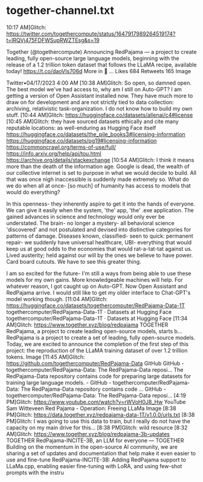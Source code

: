 
# together-channel.txt
10:17 AM]Glitch: https://twitter.com/togethercompute/status/1647917989264519174?t=IRQVj475FDFWSupRWZTEsg&s=19

Together (@togethercompute)
Announcing RedPajama — a project to create leading, fully open-source large language models, beginning with the release of a 1.2 trillion token dataset that follows the LLaMA recipe, available today!
https://t.co/daoVIs706d
More in 🧵 …
Likes
684
Retweets
165
Image

Twitter•04/17/2023 4:00 AM
[10:38 AM]Glitch: So open, so damned open. The best model we've had access to, why am I still on Auto-GPT? I am getting a version of Open Assistant installed now. They have much more to draw on for development and are not strictly tied to data collection: archiving, relativistic task-organization. I do not know how to build my own stuff. 
[10:44 AM]Glitch: https://huggingface.co/datasets/allenai/c4#license
[10:45 AM]Glitch: they have sourced datasets ethically and cite many reputable locations: as well-enduring as Hugging Face itself
https://huggingface.co/datasets/the_pile_books3#licensing-information
https://huggingface.co/datasets/pg19#licensing-information
https://commoncrawl.org/terms-of-use/full/
https://info.arxiv.org/help/api/tou.html
https://archive.org/details/stackexchange
[10:54 AM]Glitch: I think it means more than the death of the information age. Google is dead, the wealth of our collective internet is set to purpose in what we would decide to build. All that was once nigh inaccessible is suddenly made extremely so. What do we do when all at once- [so much] of humanity has access to models that would do everything? 

In this openness- they inherently aspire to get it into the hands of everyone. We can give it easily when the system, 'the' app, 'the' .exe application. The gained advances in science and technology would only ever be understated. The brain- no longer a mystery- all behavioral science 'discovered' and not postulated and devised into distinctive categories for patterns of damage. Diseases known, classified- seen to quick: permanent repair- we suddenly have universal healthcare, UBI- everything that would keep us at good odds to the economies that would rat-a-tat-tat against us. Lived austerity; held against our will by the ones we believe to have power. Card board cutouts. We have to see this greater thing.

I am so excited for the future- I'm still a ways from being able to use these models for my own gains. More knowledgeable machines will help. For whatever reason, I got caught up on Auto-GPT. Now Open Assistant and RedPajama arrive. I would still like to get my older interface to Chat-GPT's model working though. 
[11:04 AM]Glitch: https://huggingface.co/datasets/togethercomputer/RedPajama-Data-1T
togethercomputer/RedPajama-Data-1T · Datasets at Hugging Face
togethercomputer/RedPajama-Data-1T · Datasets at Hugging Face
[11:34 AM]Glitch: https://www.together.xyz/blog/redpajama
TOGETHER
RedPajama, a project to create leading open-source models, starts b...
RedPajama is a project to create a set of leading, fully open-source models. Today, we are excited to announce the completion of the first step of this project: the reproduction of the LLaMA training dataset of over 1.2 trillion tokens.
Image
[11:45 AM]Glitch: https://github.com/togethercomputer/RedPajama-Data
GitHub
GitHub - togethercomputer/RedPajama-Data: The RedPajama-Data reposi...
The RedPajama-Data repository contains code for preparing large datasets for training large language models. - GitHub - togethercomputer/RedPajama-Data: The RedPajama-Data repository contains code ...
GitHub - togethercomputer/RedPajama-Data: The RedPajama-Data reposi...
[4:19 PM]Glitch: https://www.youtube.com/watch?v=rWVoH0J8_Hw
YouTube
Sam Witteveen
Red Pajama - Operation: Freeing LLaMa
Image
[8:38 PM]Glitch: https://data.together.xyz/redpajama-data-1T/v1.0.0/urls.txt
[8:38 PM]Glitch: I was going to use this data to train, but I really do not have the capacity on my main drive for this...
[8:38 PM]Glitch: wild resource
[8:32 AM]Glitch: https://www.together.xyz/blog/redpajama-3b-updates
TOGETHER
RedPajama-INCITE-3B, an LLM for everyone — TOGETHER
Building on the momentum in the open-source AI community, we are sharing a set of updates and documentation that help make it even easier to use and fine-tune RedPajama-INCITE-3B: Adding RedPajama support to LLaMa.cpp, enabling easier fine-tuning with LoRA, and using few-shot prompts with the instru
